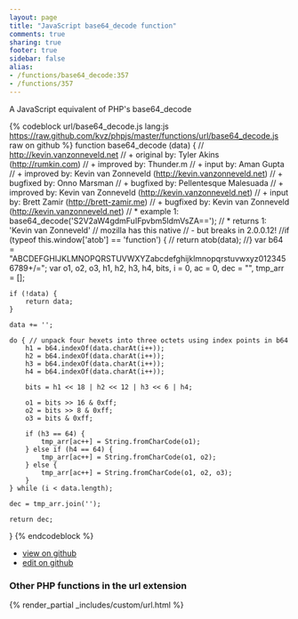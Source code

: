 ```yaml
---
layout: page
title: "JavaScript base64_decode function"
comments: true
sharing: true
footer: true
sidebar: false
alias:
- /functions/base64_decode:357
- /functions/357
---
```

<!-- Generated by Rakefile:build -->
A JavaScript equivalent of PHP's base64_decode

{% codeblock url/base64_decode.js lang:js https://raw.github.com/kvz/phpjs/master/functions/url/base64_decode.js raw on github %}
function base64_decode (data) {
    // http://kevin.vanzonneveld.net
    // +   original by: Tyler Akins (http://rumkin.com)
    // +   improved by: Thunder.m
    // +      input by: Aman Gupta
    // +   improved by: Kevin van Zonneveld (http://kevin.vanzonneveld.net)
    // +   bugfixed by: Onno Marsman
    // +   bugfixed by: Pellentesque Malesuada
    // +   improved by: Kevin van Zonneveld (http://kevin.vanzonneveld.net)
    // +      input by: Brett Zamir (http://brett-zamir.me)
    // +   bugfixed by: Kevin van Zonneveld (http://kevin.vanzonneveld.net)
    // *     example 1: base64_decode('S2V2aW4gdmFuIFpvbm5ldmVsZA==');
    // *     returns 1: 'Kevin van Zonneveld'
    // mozilla has this native
    // - but breaks in 2.0.0.12!
    //if (typeof this.window['atob'] == 'function') {
    //    return atob(data);
    //}
    var b64 = "ABCDEFGHIJKLMNOPQRSTUVWXYZabcdefghijklmnopqrstuvwxyz0123456789+/=";
    var o1, o2, o3, h1, h2, h3, h4, bits, i = 0,
        ac = 0,
        dec = "",
        tmp_arr = [];

    if (!data) {
        return data;
    }

    data += '';

    do { // unpack four hexets into three octets using index points in b64
        h1 = b64.indexOf(data.charAt(i++));
        h2 = b64.indexOf(data.charAt(i++));
        h3 = b64.indexOf(data.charAt(i++));
        h4 = b64.indexOf(data.charAt(i++));

        bits = h1 << 18 | h2 << 12 | h3 << 6 | h4;

        o1 = bits >> 16 & 0xff;
        o2 = bits >> 8 & 0xff;
        o3 = bits & 0xff;

        if (h3 == 64) {
            tmp_arr[ac++] = String.fromCharCode(o1);
        } else if (h4 == 64) {
            tmp_arr[ac++] = String.fromCharCode(o1, o2);
        } else {
            tmp_arr[ac++] = String.fromCharCode(o1, o2, o3);
        }
    } while (i < data.length);

    dec = tmp_arr.join('');

    return dec;
}
{% endcodeblock %}

 - [view on github](https://github.com/kvz/phpjs/blob/master/functions/url/base64_decode.js)
 - [edit on github](https://github.com/kvz/phpjs/edit/master/functions/url/base64_decode.js)

### Other PHP functions in the url extension
{% render_partial _includes/custom/url.html %}
